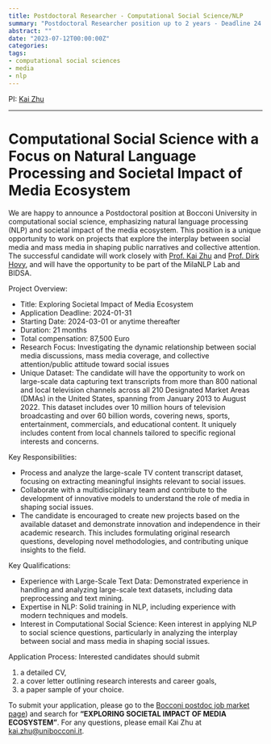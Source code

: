 ```yaml
---
title: Postdoctoral Researcher - Computational Social Science/NLP
summary: "Postdoctoral Researcher position up to 2 years - Deadline 24 Jan 2024"
abstract: ""
date: "2023-07-12T00:00:00Z"
categories:
tags:
- computational social sciences
- media
- nlp
---
```

PI: [Kai Zhu](https://kaizhu.me/)

---
# Computational Social Science with a Focus on Natural Language Processing and Societal Impact of Media Ecosystem

We are happy to announce a Postdoctoral position at Bocconi University in computational social science, emphasizing natural language processing (NLP) and societal impact of the media ecosystem. This position is a unique opportunity to work on projects that explore the interplay between social media and mass media in shaping public narratives and collective attention. The successful candidate will work closely with [Prof. Kai Zhu](https://kaizhu.me/) and [Prof. Dirk Hovy](), and will have the opportunity to be part of the MilaNLP Lab and BIDSA.

Project Overview:
- Title: Exploring Societal Impact of Media Ecosystem
- Application Deadline: 2024-01-31
- Starting Date: 2024-03-01 or anytime thereafter
- Duration: 21 months
- Total compensation: 87,500 Euro
- Research Focus: Investigating the dynamic relationship between social media discussions, mass media coverage, and collective attention/public attitude toward social issues
- Unique Dataset: The candidate will have the opportunity to work on large-scale data capturing text transcripts from more than 800 national and local television channels across all 210 Designated Market Areas (DMAs) in the United States, spanning from January 2013 to August 2022. This dataset includes over 10 million hours of television broadcasting and over 60 billion words, covering news, sports, entertainment, commercials, and educational content. It uniquely includes content from local channels tailored to specific regional interests and concerns.


Key Responsibilities:
- Process and analyze the large-scale TV content transcript dataset, focusing on extracting meaningful insights relevant to social issues.
- Collaborate with a multidisciplinary team and contribute to the development of innovative models to understand the role of media in shaping social issues.
- The candidate is encouraged to create new projects based on the available dataset and demonstrate innovation and independence in their academic research. This includes formulating original research questions, developing novel methodologies, and contributing unique insights to the field.

Key Qualifications:
- Experience with Large-Scale Text Data: Demonstrated experience in handling and analyzing large-scale text datasets, including data preprocessing and text mining.
- Expertise in NLP: Solid training in NLP, including experience with modern techniques and models.
- Interest in Computational Social Science: Keen interest in applying NLP to social science questions, particularly in analyzing the interplay between social and mass media in shaping social issues.


Application Process:
Interested candidates should submit
1) a detailed CV,
2) a cover letter outlining research interests and career goals,
3) a paper sample of your choice.

To submit your application, please go to the [Bocconi postdoc job market page](https://jobmarket.unibocconi.eu/?type=a&urlBack=/wps/wcm/connect/Bocconi/SitoPubblico_IT/Albero+di+navigazione/Home/docenti+e+ricerca/docenti/Reclutamento+docenti/Concorsi/Assegni+di+Ricerca/)) and search for **“EXPLORING SOCIETAL IMPACT OF MEDIA ECOSYSTEM”**.
For any questions, please email Kai Zhu at [kai.zhu@unibocconi.it](mailto:kai.zhu@unibocconi.it).
